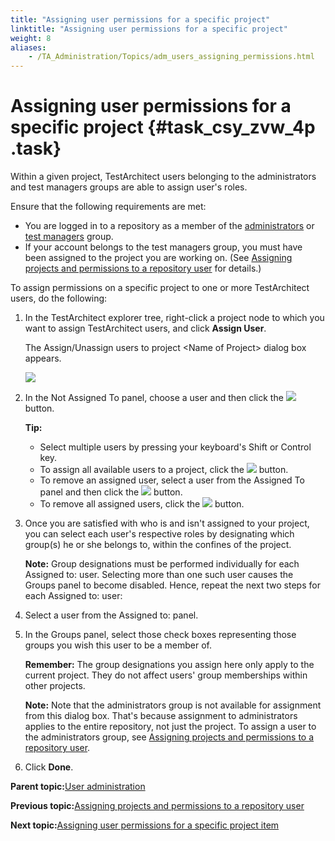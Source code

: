 ```yaml
--- 
title: "Assigning user permissions for a specific project"
linktitle: "Assigning user permissions for a specific project"
weight: 8
aliases: 
    - /TA_Administration/Topics/adm_users_assigning_permissions.html
---
```

# Assigning user permissions for a specific project {#task_csy_zvw_4p .task}

Within a given project, TestArchitect users belonging to the administrators and test managers groups are able to assign user's roles.

Ensure that the following requirements are met:

-   You are logged in to a repository as a member of the [administrators](User_administration.html) or [test managers](User_administration.html) group.
-   If your account belongs to the test managers group, you must have been assigned to the project you are working on. \(See [Assigning projects and permissions to a repository user](adm_users_assigning_repositories.html) for details.\)

To assign permissions on a specific project to one or more TestArchitect users, do the following:

1.  In the TestArchitect explorer tree, right-click a project node to which you want to assign TestArchitect users, and click **Assign User**.

    The Assign/Unassign users to project <Name of Project\> dialog box appears.

    ![](../Images/Dialogs_assign_permission.png)

2.  In the Not Assigned To panel, choose a user and then click the ![](../Images/select_user.png) button.

    **Tip:**

    -   Select multiple users by pressing your keyboard's Shift or Control key.
    -   To assign all available users to a project, click the ![](../Images/select_all_users.png) button.
    -   To remove an assigned user, select a user from the Assigned To panel and then click the ![](../Images/remove_an_assigned_user.png) button.
    -   To remove all assigned users, click the ![](../Images/remove_all_assigned_users.png) button.
3.  Once you are satisfied with who is and isn't assigned to your project, you can select each user's respective roles by designating which group\(s\) he or she belongs to, within the confines of the project.

    **Note:** Group designations must be performed individually for each Assigned to: user. Selecting more than one such user causes the Groups panel to become disabled. Hence, repeat the next two steps for each Assigned to: user:

4.  Select a user from the Assigned to: panel.

5.  In the Groups panel, select those check boxes representing those groups you wish this user to be a member of.

    **Remember:** The group designations you assign here only apply to the current project. They do not affect users' group memberships within other projects.

    **Note:** Note that the administrators group is not available for assignment from this dialog box. That's because assignment to administrators applies to the entire repository, not just the project. To assign a user to the administrators group, see [Assigning projects and permissions to a repository user](adm_users_assigning_repositories.html).

6.  Click **Done**.


**Parent topic:**[User administration](../../TA_Administration/Topics/User_administration.html)

**Previous topic:**[Assigning projects and permissions to a repository user](../../TA_Administration/Topics/adm_users_assigning_repositories.html)

**Next topic:**[Assigning user permissions for a specific project item](../../TA_Administration/Topics/adm_users_assigning_permissions_items.html)

